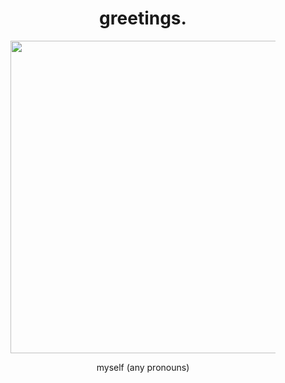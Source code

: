 <div align="center">
    <h1>greetings.</h1>
    <figure>
        <img src="https://i.imgur.com/Z8yf76C.png" width="500px">
    </figure>
    <p>myself (any pronouns)</p>
</div>
